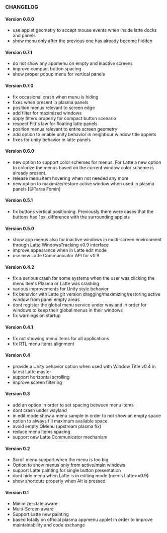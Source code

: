 ### CHANGELOG

#### Version 0.8.0

* use applet geometry to accept mouse events when inside latte docks and panels
* show menu only after the previous one has already become hidden

#### Version 0.7.1

* do not show any appmenu on empty and inactive screens
* improve compact button spacing
* show proper popup menu for vertical panels

#### Version 0.7.0

* fix occasional crash when menu is hiding
* fixes when present in plasma panels
* position menus relevant to screen edge
* add filter for maximized windows
* apply filters properly for compact button scenario
* respect Fitt's law for floating latte panels
* position menus relevant to entire screen geometry
* add option to enable unity behavior in neighbour window title applets
* fixes for unity behavior in latte panels

#### Version 0.6.0

* new option to support color schemes for menus. For Latte a new option to colorize the menus based on the current window color scheme is already present.
* release menu item hovering when not needed any more
* new option to maximize/restore active window when used in plasma panels [@Taras Fomin]

#### Version 0.5.1

* fix buttons vertical positioning. Previously there were cases that the buttons had 1px. difference with the surrounding applets

#### Version 0.5.0

* show app menus also for inactive windows in multi-screen environment through Latte WindowsTracking v0.9 interface
* improve appearance when in Latte edit mode
* use new Latte Communicator API for v0.9

#### Version 0.4.2

* fix a serious crash for some systems when the user was clicking the menu items Plasma or Latte was crashing
* various improvements for Unity style behavior
* fix behavior with Latte git version dragging/maximizing/restoring active window from panel empty areas
* dont register the global menu service under wayland in order for windows to keep their global menus in their windows
* fix warnings on startup


#### Version 0.4.1

* fix not showing menu items for all applications
* fix RTL menu items alignment

#### Version 0.4

* provide a Unity behavior option when used with Window Title v0.4 in latest Latte master
* support horizontal scrolling
* improve screen filtering

#### Version 0.3

* add an option in order to set spacing between menu items
* dont crash under wayland
* in edit mode show a menu sample in order to not show an empty space
* option to always fill maximum available space
* avoid empty QMenu (upstream plasma fix)
* reduce menu items spacing
* support new Latte Communicator mechanism

#### Version 0.2

* Scroll menu support when the menu is too big
* Option to show menus only from active/main windows
* support Latte painting for single button presentation
* dont hide menu when Latte is in editing mode (needs Latte>=0.9)
* show shortcuts properly when Alt is pressed

#### Version 0.1

* Minimize-state aware
* Multi-Screen aware
* Support Latte new painting
* based totally on official plasma appmenu applet in order to improve maintainability and code exchange
